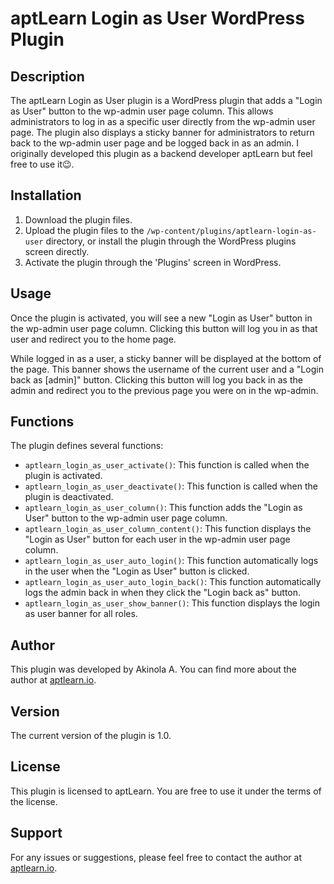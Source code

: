 # aptLearn Login as User WordPress Plugin

## Description

The aptLearn Login as User plugin is a WordPress plugin that adds a "Login as User" button to the wp-admin user page column. This allows administrators to log in as a specific user directly from the wp-admin user page. The plugin also displays a sticky banner for administrators to return back to the wp-admin user page and be logged back in as an admin. I originally developed this plugin as a backend developer aptLearn but feel free to use it😉.

## Installation

1. Download the plugin files.
2. Upload the plugin files to the `/wp-content/plugins/aptlearn-login-as-user` directory, or install the plugin through the WordPress plugins screen directly.
3. Activate the plugin through the 'Plugins' screen in WordPress.

## Usage

Once the plugin is activated, you will see a new "Login as User" button in the wp-admin user page column. Clicking this button will log you in as that user and redirect you to the home page.

While logged in as a user, a sticky banner will be displayed at the bottom of the page. This banner shows the username of the current user and a "Login back as [admin]" button. Clicking this button will log you back in as the admin and redirect you to the previous page you were on in the wp-admin.

## Functions

The plugin defines several functions:

- `aptlearn_login_as_user_activate()`: This function is called when the plugin is activated.
- `aptlearn_login_as_user_deactivate()`: This function is called when the plugin is deactivated.
- `aptlearn_login_as_user_column()`: This function adds the "Login as User" button to the wp-admin user page column.
- `aptlearn_login_as_user_column_content()`: This function displays the "Login as User" button for each user in the wp-admin user page column.
- `aptlearn_login_as_user_auto_login()`: This function automatically logs in the user when the "Login as User" button is clicked.
- `aptlearn_login_as_user_auto_login_back()`: This function automatically logs the admin back in when they click the "Login back as" button.
- `aptlearn_login_as_user_show_banner()`: This function displays the login as user banner for all roles.

## Author

This plugin was developed by Akinola A. You can find more about the author at [aptlearn.io](https://akinolaakeem.com/).

## Version

The current version of the plugin is 1.0.

## License

This plugin is licensed to aptLearn. You are free to use it under the terms of the license.

## Support

For any issues or suggestions, please feel free to contact the author at [aptlearn.io](https://aptlearn.io/).
